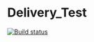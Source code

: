 # Delivery_Test


[![Build status](https://ci.appveyor.com/api/projects/status/jow282sg7iugtk0j?svg=true)](https://ci.appveyor.com/project/YuliyaLevina13/delivery-test)
